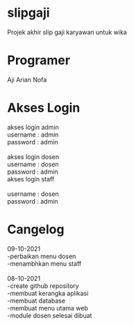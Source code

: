 # slipgaji
Projek akhir slip gaji karyawan untuk wika
<br/>

# Programer
Aji Arian Nofa
<br/>

# Akses Login
akses login admin <br/>
username : admin <br/>
password : admin <br/><br/>
akses login dosen <br/>
username : dosen <br/>
password : admin <br/> 
akses login staff <br/><br/>
username : dosen <br/>
password : admin <br/> 

# Cangelog
09-10-2021<br/>
-perbaikan menu dosen<br/>
-menambhkan menu staff<br/><br/>
08-10-2021<br/>
-create github repository<br/>
-membuat kerangka aplikasi<br/>
-membuat database <br/>
-membuat menu utama web<br/>
-module dosen selesai dibuat<br/>


